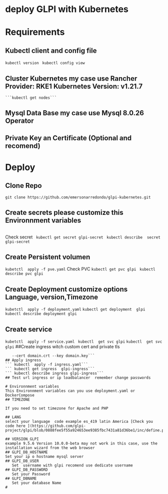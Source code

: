 # deploy GLPI with Kubernetes

# Requirements
## Kubectl client and config file
```kubectl version```
  ``` kubectl config view```
## Cluster Kubernetes my case use Rancher  Provider: RKE1 Kubernetes Version: v1.21.7
    ```kubectl get nodes```
## Mysql Data Base my case use Mysql 8.0.26 Operator 
## Private Key an Certificate (Optional and recomend)
# Deploy
## Clone Repo 
 ```git clone https://github.com/emersonarredondo/glpi-kubernetes.git```
## Create secrets please customize this  Environnment variables
 ```kubectl create secret generic glpi-secret  --namespace default --from-literal=GLPI_DB_HOSTNAME=172.16.10.241 --from-literal=GLPI_DB_USER=root --from-literal=GLPI_DB_PASSWORD=Changemeplease! --from-literal=GLPI_DBNAME=glpidb
```
Check secret 
``` kubectl get secret glpi-secret```
``` kubectl describe  secret glpi-secret```
## Create Persistent volumen 
   ```kubetctl  apply -f pve.yaml```
 Check PVC
  ```kubectl get pvc glpi ```
 ```kubectl describe pvc glpi```
 ## Create Deployment customize options Language, version,Timezone
 ```kubetctl  apply -f deployment.yaml```
 ```kubectl get deployment  glpi```
   ``` kubectl describe deployment glpi``` 
 ## Create service
   ```kubetctl  apply -f service.yaml ``` 
    ```kubectl  get svc glpi```
    ```kubectl  get svc glpi```
 ##Create ingress witch custom cert and private tls
 ``` kubectl create secret tls tls.domain.pe \
    --cert domain.crt --key domain.key``` 
 ## Apply ingress
 ``` kubectl  apply -f ingress.yaml``` 
 ``` kubectl get ingress  glpi-ingress``` 
 ``` kubectl describe ingress glpi-ingress``` 
## Test url ingress or ip loadbalancer  remember change passwords 

# Environnment variables
This Environnment variables can you use deployment.yaml or DockerCompose 
## TIMEZONE

If you need to set timezone for Apache and PHP

## LANG
select your language  code example es_419 latin America [Check you code here ](https://github.com/glpi-project/glpi/blob/0888fee5f55a924653ee9385fbc7431a81d36be1/inc/define.php)

## VERSION_GLPI  
example 9.5.6 Version 10.0.0-beta may not work in this case, use the installation wizard from the web browser
## GLPI_DB_HOSTNAME
 Set your ip o hostname mysql server
## GLPI_DB_USER  
    Set  username with glpi recomend use dedicate username 
## GLPI_DB_PASSWORD
    Set your Password 
## GLPI_DBNAME
    Set your database Name 
#
